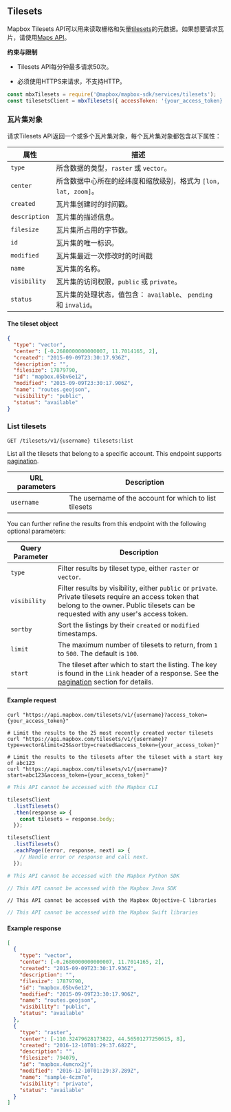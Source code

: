 ## Tilesets

Mapbox Tilesets API可以用来读取栅格和矢量[tilesets](https://www.mapbox.com/help/define-tileset/)的元数据。如果想要请求瓦片，请使用[Maps API](#maps)。

**约束与限制**

- Tilesets API每分钟最多请求50次。

- 必须使用HTTPS来请求，不支持HTTP。

```javascript
const mbxTilesets = require('@mapbox/mapbox-sdk/services/tilesets');
const tilesetsClient = mbxTilesets({ accessToken: '{your_access_token}' });
```
### 瓦片集对象

请求Tilesets API返回一个或多个瓦片集对象，每个瓦片集对象都包含以下属性：

属性 | 描述
--- | ---
`type` | 所含数据的类型，`raster` 或 `vector`。
`center` | 所含数据中心所在的经纬度和缩放级别，格式为 `[lon, lat, zoom]`。
`created` | 瓦片集创建时的时间戳。
`description` | 瓦片集的描述信息。
`filesize` | 瓦片集所占用的字节数。
`id` | 瓦片集的唯一标识。
`modified` | 瓦片集最近一次修改时的时间戳
`name` | 瓦片集的名称。
`visibility` | 瓦片集的访问权限，`public` 或 `private`。
`status` | 瓦片集的处理状态，值包含： `available`、 `pending` 和 `invalid`。


#### The tileset object

```json
{
  "type": "vector",
  "center": [-0.2680000000000007, 11.7014165, 2],
  "created": "2015-09-09T23:30:17.936Z",
  "description": "",
  "filesize": 17879790,
  "id": "mapbox.05bv6e12",
  "modified": "2015-09-09T23:30:17.906Z",
  "name": "routes.geojson",
  "visibility": "public",
  "status": "available"
}
```

### List tilesets

```endpoint
GET /tilesets/v1/{username} tilesets:list
```

List all the tilesets that belong to a specific account. This endpoint supports [pagination](#pagination).

URL parameters | Description
--- | ---
`username` | The username of the account for which to list tilesets

You can further refine the results from this endpoint with the following optional parameters:

Query Parameter | Description
----------|------------
`type` | Filter results by tileset type, either `raster` or `vector`.
`visibility` | Filter results by visibility, either `public` or `private`. Private tilesets require an access token that belong to the owner. Public tilesets can be requested with any user's access token.
`sortby` | Sort the listings by their `created` or `modified` timestamps.
`limit` | The maximum number of tilesets to return, from `1` to `500`. The default is `100`.
`start` | The tileset after which to start the listing. The key is found in the `Link` header of a response. See the [pagination](#pagination) section for details.

#### Example request

```curl
curl "https://api.mapbox.com/tilesets/v1/{username}?access_token={your_access_token}"

# Limit the results to the 25 most recently created vector tilesets
curl "https://api.mapbox.com/tilesets/v1/{username}?type=vector&limit=25&sortby=created&access_token={your_access_token}"

# Limit the results to the tilesets after the tileset with a start key of abc123
curl "https://api.mapbox.com/tilesets/v1/{username}?start=abc123&access_token={your_access_token}"
```

```bash
# This API cannot be accessed with the Mapbox CLI
```

```javascript
tilesetsClient
  .listTilesets()
  .then(response => {
    const tilesets = response.body;
  });

tilesetsClient
  .listTilesets()
  .eachPage((error, response, next) => {
    // Handle error or response and call next.
  });
```

```python
# This API cannot be accessed with the Mapbox Python SDK
```

```java
// This API cannot be accessed with the Mapbox Java SDK
```

```objc
// This API cannot be accessed with the Mapbox Objective-C libraries
```

```swift
// This API cannot be accessed with the Mapbox Swift libraries
```

#### Example response

```json
[
  {
    "type": "vector",
    "center": [-0.2680000000000007, 11.7014165, 2],
    "created": "2015-09-09T23:30:17.936Z",
    "description": "",
    "filesize": 17879790,
    "id": "mapbox.05bv6e12",
    "modified": "2015-09-09T23:30:17.906Z",
    "name": "routes.geojson",
    "visibility": "public",
    "status": "available"
  },
  {
    "type": "raster",
    "center": [-110.32479628173822, 44.56501277250615, 8],
    "created": "2016-12-10T01:29:37.682Z",
    "description": "",
    "filesize": 794079,
    "id": "mapbox.4umcnx2j",
    "modified": "2016-12-10T01:29:37.289Z",
    "name": "sample-4czm7e",
    "visibility": "private",
    "status": "available"
  }
]
```
